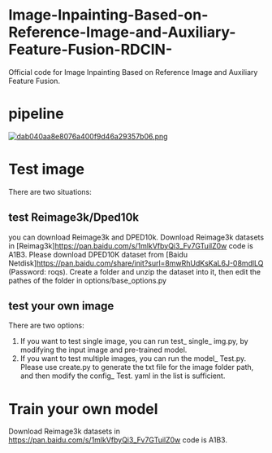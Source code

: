 # Image-Inpainting-Based-on-Reference-Image-and-Auxiliary-Feature-Fusion-RDCIN-
Official code for Image Inpainting Based on Reference Image and Auxiliary Feature Fusion.
# pipeline
[![dab040aa8e8076a400f9d46a29357b06.png](https://s1.imagehub.cc/images/2024/01/23/dab040aa8e8076a400f9d46a29357b06.png)](https://www.imagehub.cc/image/1aDYiA)
# Test image
  There are two situations:
  ## test Reimage3k/Dped10k
  you can download Reimage3k and DPED10k.
  Download Reimage3k datasets in [Reimag3k]https://pan.baidu.com/s/1mlkVfbyQi3_Fv7GTuilZ0w code is A1B3.
  Please download DPED10K dataset from [Baidu Netdisk]https://pan.baidu.com/share/init?surl=8mwRhUdKsKaL6J-08mdlLQ (Password: roqs). Create a folder and unzip the dataset into it, then edit the pathes of the folder in options/base_options.py
  ## test your own image
  There are two options:
  1. If you want to test single image, you can run test_ single_ img.py, by modifying the input image and pre-trained model.
  2. If you want to test multiple images, you can run the model_ Test.py. Please use create.py to generate the txt file for the image folder path, and then modify the config_ Test. yaml in the list is sufficient.
# Train your own model


Download Reimage3k datasets in https://pan.baidu.com/s/1mlkVfbyQi3_Fv7GTuilZ0w code is A1B3.
